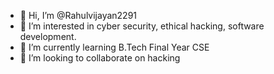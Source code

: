 - 👋 Hi, I’m @Rahulvijayan2291
- 👀 I’m interested in cyber security, ethical hacking, software development.
- 🌱 I’m currently learning B.Tech Final Year CSE
- 💞️ I’m looking to collaborate on hacking



<!---
Rahulvijayan2291/Rahulvijayan2291 is a ✨ special ✨ repository because its `README.md` (this file) appears on your GitHub profile.
You can click the Preview link to take a look at your changes.
--->
